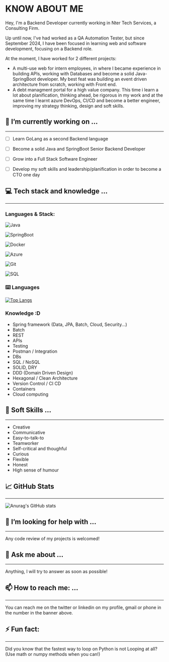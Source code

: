 # KNOW ABOUT ME

Hey, I'm a Backend Developer currently working in Nter Tech Services, a Consulting Firm.

Up until now, I've had worked as a QA Automation Tester, but since September 2024, I have been focused in learning web and software development, focusing on a Backend role.

At the moment, I have worked for 2 different projects:
- A multi-use web for intern employees, in where I became experience in building APIs, working with Databases and become a solid Java-SpringBoot developer. My best feat was building an event driven architecture from scratch, working with Front end.
- A debt managment portal for a high value company. This time i learn a lot about planification, thinking ahead, be rigorous in my work and at the same time I learnt azure DevOps, CI/CD and become a better engineer, improving my strategy thinking, design and soft skills.
  
## 🔭 I’m currently working on ...

---
- [ ] Learn GoLang as a second Backend language
- [ ] Become a solid Java and SpringBoot Senior Backend Developer
- [ ] Grow into a Full Stack Software Engineer
- [ ] Develop my soft skills and leadership/planification in order to become a CTO one day


## ‍💻 Tech stack and knowledge ...

---
### Languages & Stack:
![Java](https://img.shields.io/badge/java-%23ED8B00.svg?style=for-the-badge&logo=java&logoColor=white)

![SpringBoot](https://img.shields.io/badge/SpringBoot-6DB33F?style=flat-square&logo=Spring&logoColor=white)

![Docker](https://img.shields.io/badge/docker-257bd6?style=for-the-badge&logo=docker&logoColor=white)

![Azure](https://img.shields.io/badge/Microsoft-Azure-blue?logo=microsoftazure&logoColor=white&style=plastic)

![Git](https://img.shields.io/badge/git-%23F05033.svg?style=for-the-badge&logo=git&logoColor=white) 

![SQL](https://img.shields.io/badge/-SQL-000?&logo=MySQL&logoColor=4479A1)

### ⌨️ Languages 
[![Top Langs](https://github-readme-stats.vercel.app/api/top-langs/?username=jsantospoyato&layout=compact&theme=tokyonight)](https://github.com/Lagaress/github-readme-stats)

### Knowledge :D
- Spring framework (Data, JPA, Batch, Cloud, Security...)
- Batch
- REST
- APIs
- Testing
- Postman / Integration
- DBs
- SQL / NoSQL
- SOLID, DRY
- DDD (Domain Driven Design)
- Hexagonal / Clean Architecture
- Version Control / CI CD
- Containers
- Cloud computing

## 👯 Soft Skills ...

---
- Creative
- Communicative
- Easy-to-talk-to
- Teamworker
- Self-critical and thoughful
- Curious
- Flexible
- Honest
- High sense of humour

## 📈 GitHub Stats 

---
![Anurag's GitHub stats](https://github-readme-stats.vercel.app/api?username=jsantospoyato&show_icons=true&theme=tokyonight)

## 🤔 I’m looking for help with ...

---
Any code review of my projects is welcomed!

## 💬 Ask me about ...

---
Anything, I will try to answer as soon as possible!

## 📫 How to reach me: ...

---
You can reach me on the twitter or linkedin on my profile, gmail or phone in the number in the banner above.

## ⚡ Fun fact:

---
Did you know that the fastest way to loop on Python is not Looping at all? (Use math or numpy methods when you can!)
